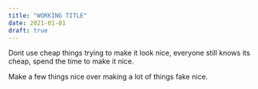 ```yaml
---
title: "WORKING TITLE"
date: 2021-01-01
draft: true
---
```


Dont use cheap things trying to make it look nice, everyone still knows its cheap, spend the time to make it nice.

Make a few things nice over making a lot of things fake nice.
